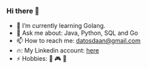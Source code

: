 ### Hi there 👋

- 🌱 I’m currently learning Golang.
- 💬 Ask me about: Java, Python, SQL and Go
- 📫 How to reach me: datosdaan@gmail.com
- 🔥: My Linkedin account: [here](https://www.linkedin.com/in/daniel-searle-921155196/)
- ⚡ Hobbies: 🎨 🎮 🎹

